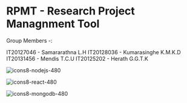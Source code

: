 # RPMT - Research Project Managnment Tool 

Group Members -:

IT20127046 - Samararathna L.H
IT20128036 - Kumarasinghe K.M.K.D
IT20131456 - Mendis T.C.U
IT20125202 - Herath G.G.T.K

![icons8-nodejs-480](https://user-images.githubusercontent.com/88360235/172019795-0044d4fa-7758-43dc-b9c0-581eff58412a.png)

![icons8-react-480](https://user-images.githubusercontent.com/88360235/172019818-c9fadb50-6371-4350-a827-a4999050a386.png)

![icons8-mongodb-480](https://user-images.githubusercontent.com/88360235/172019826-8c13fdb7-8c5f-4494-a601-083f30540db3.png)


